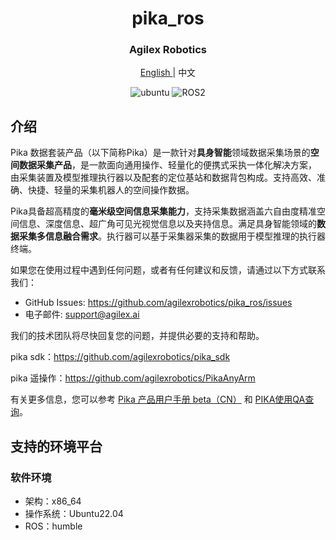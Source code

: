 <div align="center">
  <h1 align="center"> pika_ros </h1>
  <h3 align="center"> Agilex Robotics </h3>
  <p align="center">
    <a href="README.md"> English </a> | <a>中文</a> 
  </p>
</div>
<div align="center">

![ubuntu](https://img.shields.io/badge/Ubuntu-22.04-orange.svg)
![ROS2](https://img.shields.io/badge/ROS-humble-blue.svg)

</div>

## 介绍

Pika 数据套装产品（以下简称Pika）是一款针对**具身智能**领域数据采集场景的**空间数据采集产品**，是一款面向通用操作、轻量化的便携式采执一体化解决方案， 由采集装置及模型推理执行器以及配套的定位基站和数据背包构成。支持高效、准确、快捷、轻量的采集机器人的空间操作数据。

Pika具备超高精度的**毫米级空间信息采集能力**，支持采集数据涵盖六自由度精准空间信息、深度信息、超广角可见光视觉信息以及夹持信息。满足具身智能领域的**数据采集多信息融合需求**。执行器可以基于采集器采集的数据用于模型推理的执行器终端。

如果您在使用过程中遇到任何问题，或者有任何建议和反馈，请通过以下方式联系我们：

- GitHub Issues: https://github.com/agilexrobotics/pika_ros/issues
- 电子邮件: [support@agilex.ai](mailto:support@agilex.ai)

我们的技术团队将尽快回复您的问题，并提供必要的支持和帮助。

pika sdk：https://github.com/agilexrobotics/pika_sdk

pika 遥操作：https://github.com/agilexrobotics/PikaAnyArm

有关更多信息，您可以参考 [Pika 产品用户手册 beta（CN）](https://agilexsupport.yuque.com/staff-hso6mo/peoot3/axi8hh9h9t2sh2su) 和 [PIKA使用QA查询](https://agilexsupport.yuque.com/staff-hso6mo/peoot3/ltl2m8a3crra12kg)。

## 支持的环境平台

### 软件环境

- 架构：x86_64
- 操作系统：Ubuntu22.04
- ROS：humble



